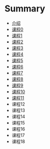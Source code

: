 # Summary

* [介绍](README.md)
* [课程0](lesson0/README.md)
* [课程1](lesson1/README.md)
* [课程2](lesson2/README.md)
* [课程3](lesson3/README.md)
* [课程4](lesson4/README.md)
* [课程5](lesson5/READEME.md)
* [课程6](lesson6/READEME.md)
* [课程7](lesson7/READEME.md)
* [课程8](lesson8/READEME.md)
* [课程9](lesson9/READEME.md)
* [课程10](lesson10/READEME.md)
* [课程11](lesson11/READEME.md)
* 课程12
* 课程13
* 课程14
* 课程15
* 课程16
* 课程17
* 课程18

